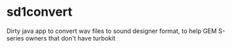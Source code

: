 # sd1convert
Dirty java app to convert wav files to sound designer format, to help GEM S-series owners that don't have turbokit
